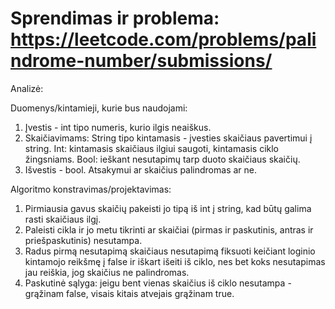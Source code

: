 # Sprendimas ir problema: https://leetcode.com/problems/palindrome-number/submissions/


Analizė:

Duomenys/kintamieji, kurie bus naudojami:
1. Įvestis - int tipo numeris, kurio ilgis neaiškus.
2. Skaičiavimams: 
	String tipo kintamasis - įvesties skaičiaus pavertimui į string.
	Int: kintamasis skaičiaus ilgiui saugoti, kintamasis ciklo žingsniams.
	Bool: ieškant nesutapimų tarp duoto skaičiaus skaičių.
3. Išvestis - bool. Atsakymui ar skaičius palindromas ar ne.

	

Algoritmo konstravimas/projektavimas:

1. Pirmiausia gavus skaičių pakeisti jo tipą iš int į string, kad būtų galima rasti skaičiaus ilgį.
2. Paleisti cikla ir jo metu tikrinti ar skaičiai (pirmas ir paskutinis, antras ir priešpaskutinis)
nesutampa.
3. Radus pirmą nesutapimą skaičiaus nesutapimą fiksuoti keičiant loginio kintamojo reikšmę į false
ir iškart išeiti iš ciklo, nes bet koks nesutapimas jau reiškia, jog skaičius ne palindromas.
4. Paskutinė sąlyga: jeigu bent vienas skaičius iš ciklo nesutampa - grąžinam false, visais kitais
atvejais grąžinam true.

